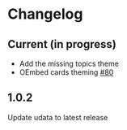 # Changelog

## Current (in progress)

- Add the missing topics theme
- OEmbed cards theming [#80](https://github.com/opendatalu/gouvlu/pull/80)

## 1.0.2

Update udata to latest release
